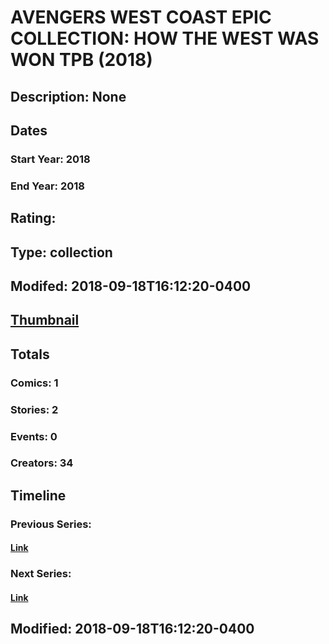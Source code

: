 # AVENGERS WEST COAST EPIC COLLECTION: HOW THE WEST WAS WON TPB (2018)
## Description: None
## Dates
### Start Year: 2018
### End Year: 2018
## Rating: 
## Type: collection
## Modifed: 2018-09-18T16:12:20-0400
## [Thumbnail](http://i.annihil.us/u/prod/marvel/i/mg/b/40/image_not_available.jpg)
## Totals
### Comics: 1
### Stories: 2
### Events: 0
### Creators: 34
## Timeline
### Previous Series: 
#### [Link]()
### Next Series: 
#### [Link]()
## Modified: 2018-09-18T16:12:20-0400